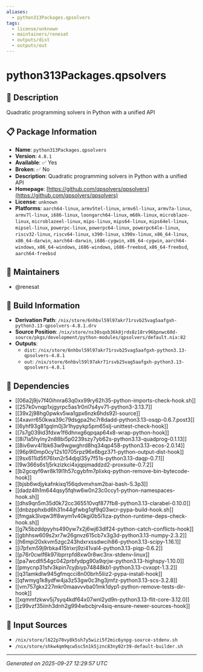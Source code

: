 ```yaml
---
aliases:
  - python313Packages.qpsolvers
tags:
  - license/unknown
  - maintainers/renesat
  - outputs/dist
  - outputs/out
---
```


# python313Packages.qpsolvers

## 📝 Description

Quadratic programming solvers in Python with a unified API

## 📋 Package Information

- **Name**: `python313Packages.qpsolvers`
- **Version**: `4.8.1`
- **Available**: ✅ Yes
- **Broken**: ✅ No
- **Description**: Quadratic programming solvers in Python with a unified API
- **Homepage**: [https://github.com/qpsolvers/qpsolvers](https://github.com/qpsolvers/qpsolvers)
- **License**: `unknown`
- **Platforms**: `aarch64-linux`, `armv5tel-linux`, `armv6l-linux`, `armv7a-linux`, `armv7l-linux`, `i686-linux`, `loongarch64-linux`, `m68k-linux`, `microblaze-linux`, `microblazeel-linux`, `mips-linux`, `mips64-linux`, `mips64el-linux`, `mipsel-linux`, `powerpc-linux`, `powerpc64-linux`, `powerpc64le-linux`, `riscv32-linux`, `riscv64-linux`, `s390-linux`, `s390x-linux`, `x86_64-linux`, `x86_64-darwin`, `aarch64-darwin`, `i686-cygwin`, `x86_64-cygwin`, `aarch64-windows`, `x86_64-windows`, `i686-windows`, `i686-freebsd`, `x86_64-freebsd`, `aarch64-freebsd`
## 👥 Maintainers

- @renesat


## 🔧 Build Information

- **Derivation Path**: `/nix/store/6nhbvl59l97akr71rsvb25vag5aafgxh-python3.13-qpsolvers-4.8.1.drv`
- **Source Position**: `/nix/store/ns30sqxb36k8jrds8z18rv96bpnwc60d-source/pkgs/development/python-modules/qpsolvers/default.nix:82`
- **Outputs**:
  - `dist`:  `/nix/store/6nhbvl59l97akr71rsvb25vag5aafgxh-python3.13-qpsolvers-4.8.1`
  - `out`:  `/nix/store/6nhbvl59l97akr71rsvb25vag5aafgxh-python3.13-qpsolvers-4.8.1`

## 🔗 Dependencies

- [[06a2j9jv7f40ihnra63q0xx99ry62h35-python-imports-check-hook.sh]]
- [[257k0vnqp1xjgyrpc5as1r0nl7s4yv71-python3-3.13.7]]
- [[39x2j98hg0pwkv5wa1gpx6nzk6hds92l-source]]
- [[4xavrr650kwa39c79dsgpa2hc7r8dadd-python3.13-osqp-0.6.7.post3]]
- [[6yhf93g81gqlm0j3r1hypykp5pm65slj-unittest-check-hook]]
- [[7s7g039id3fdxw1f6dhnxg6qpqap64x8-wrap-python-hook]]
- [[8i7la5hylny2n88bi5p0239szy7yb62s-python3.13-quadprog-0.1.13]]
- [[8iv6wv4l1bk63w9wgwghrd8hq34qp458-python3.13-ecos-2.0.14]]
- [[96p9l0mp0cy12s10705rpz96x6bgz371-python-output-dist-hook]]
- [[9sx611id5fl76lxn2r54djql35y7f51s-python3.13-daqp-0.7.1]]
- [[9w366s6s1j5rkzizkci4xjqpjmaddzd2-proxsuite-0.7.2]]
- [[b2gcqyf6wr8k19l1h57cgybfm7plixkq-python-remove-bin-bytecode-hook]]
- [[bjsb6wdjykafnkixq156qdvmxhsm2bai-bash-5.3p3]]
- [[dadz4lh1m644qsy5fqhw6w0n23c0ccy1-python-namespaces-hook.sh]]
- [[dhs9qn5m35d0k72cc365510vqf877fb8-python3.13-clarabel-0.10.0]]
- [[dnbzpphxbd6h31n44gfwbg1qf9q03wcr-pypa-build-hook.sh]]
- [[fmgak3lvqw3ff8wym1v40kgi0b5i1iza-python-runtime-deps-check-hook.sh]]
- [[g7k5bzddpyyhs490yw7x2j6wj63dlf24-python-catch-conflicts-hook]]
- [[gbhhsw609s2xr7w26gnvz615cb7x3g3d-python3.13-numpy-2.3.2]]
- [[h6mpi20xkvm5zgc243hdxrxssdwcih86-python3.13-scipy-1.16.1]]
- [[i7pfxm59j9rbka415lrixrj9zi41val4-python3.13-piqp-0.6.2]]
- [[p76r0cwlf6k97ibprrpfd8xw0r8wc3nx-stdenv-linux]]
- [[pa7wcdlfi54gc042prbfydpg90a9qrjw-python3.13-highspy-1.10.0]]
- [[pmycnp31sfv3kpin7cyjbiyp74848kb1-python3.13-cvxopt-1.3.2]]
- [[q31amkdlw945gfmqcci8n00brh5liiz2-pypa-install-hook]]
- [[qfwmyg1k8ydfw4ja3z53gw0c3hg3jmfz-python3.13-scs-3.2.8]]
- [[vm757gkx227mkr0maavvvba01mk1dyp1-python-remove-tests-dir-hook]]
- [[xqmmfzkwv5j7syq4kdf64x07wnl2yd9n-python3.13-flit-core-3.12.0]]
- [[z99vzf35iinh3dnh2g994wbcbjrv4siq-ensure-newer-sources-hook]]

## 📁 Input Sources

- `/nix/store/l622p70vy8k5sh7y5wizi5f2mic6ynpg-source-stdenv.sh`
- `/nix/store/shkw4qm9qcw5sc5n1k5jznc83ny02r39-default-builder.sh`

---
*Generated on 2025-09-27 12:29:57 UTC*
